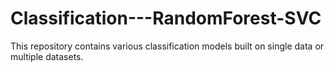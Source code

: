 # Classification---RandomForest-SVC
This repository contains various classification models built on single data or multiple datasets.
